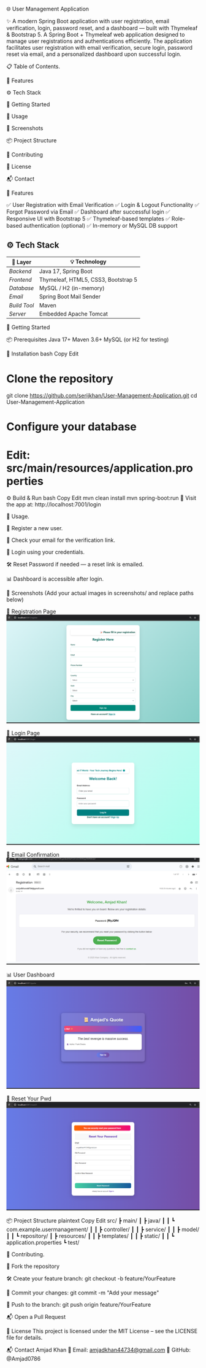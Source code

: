 🌐 User Management Application

✨ A modern Spring Boot application with user registration, email verification, login, password reset, and a dashboard — built with Thymeleaf & Bootstrap 5.
   A Spring Boot + Thymeleaf web application designed to manage user registrations and authentications efficiently. The application facilitates user registration with email verification, secure login, password reset via email, and a personalized dashboard upon successful login.

📋 Table of Contents.

🌟 Features

⚙ Tech Stack

🚀 Getting Started

🧪 Usage

📸 Screenshots

📦 Project Structure

🤝 Contributing

📄 License

📬 Contact


🌟 Features

✅ User Registration with Email Verification
✅ Login & Logout Functionality
✅ Forgot Password via Email
✅ Dashboard after successful login
✅ Responsive UI with Bootstrap 5
✅ Thymeleaf-based templates
✅ Role-based authentication (optional)
✅ In-memory or MySQL DB support


## ⚙ Tech Stack

| 🧱 Layer        | 💡 Technology                          |
|----------------|----------------------------------------|
| *Backend*    | Java 17, Spring Boot                   |
| *Frontend*   | Thymeleaf, HTML5, CSS3, Bootstrap 5    |
| *Database*   | MySQL / H2 (in-memory)                 |
| *Email*      | Spring Boot Mail Sender                |
| *Build Tool* | Maven                                  |
| *Server*     | Embedded Apache Tomcat                 |



🚀 Getting Started

📦 Prerequisites
Java 17+
Maven 3.6+
MySQL (or H2 for testing)

🧰 Installation
bash
Copy
Edit
# Clone the repository
git clone https://github.com/serijkhan/User-Management-Application.git
cd User-Management-Application

# Configure your database
# Edit: src/main/resources/application.properties
⚙ Build & Run
bash
Copy
Edit
mvn clean install
mvn spring-boot:run
📍 Visit the app at: http://localhost:7001/login


🧪 Usage.

👤 Register a new user.

📩 Check your email for the verification link.

🔐 Login using your credentials.

🛠 Reset Password if needed — a reset link is emailed.

📊 Dashboard is accessible after login.


📸 Screenshots
(Add your actual images in screenshots/ and replace paths below)

📝 Registration Page ![alt text](screenshots/Registration.png)

🔐 Login Page ![alt text](screenshots/login.png)

📩 Email Confirmation![alt text](screenshots/email.png)

📊 User Dashboard![alt text](screenshots/dashboard.png)

🔁 Reset Your Pwd ![alt text](screenshots/resetpwd.png)






📦 Project Structure
plaintext
Copy
Edit
src/
 ┣ main/
 ┃ ┣ java/
 ┃ ┃ ┗ com.example.usermanagement/
 ┃ ┃    ┣ controller/
 ┃ ┃    ┣ service/
 ┃ ┃    ┣ model/
 ┃ ┃    ┗ repository/
 ┃ ┣ resources/
 ┃ ┃ ┣ templates/
 ┃ ┃ ┣ static/
 ┃ ┃ ┗ application.properties
 ┗ test/


🤝 Contributing.

🍴 Fork the repository

🛠 Create your feature branch: git checkout -b feature/YourFeature

💾 Commit your changes: git commit -m "Add your message"

🚀 Push to the branch: git push origin feature/YourFeature

📬 Open a Pull Request


📄 License
This project is licensed under the MIT License – see the LICENSE file for details.


📬 Contact
Amjad Khan
📧 Email: amjadkhan44734@gmail.com
🔗 GitHub: @Amjad0786
